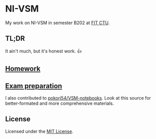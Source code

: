 # NI-VSM

My work on NI-VSM in semester B202 at [FIT CTU](https://fit.cvut.cz/en).

## TL;DR

It ain't much, but it's honest work. :thumbsup:

## [Homework](homework)

## [Exam preparation](exam)

I also contributed to [pokorj54/VSM-notebooks](https://github.com/pokorj54/VSM-notebooks). Look at this source for better-formated and more comprehensive materials.

## License

Licensed under the [MIT License](LICENSE).
